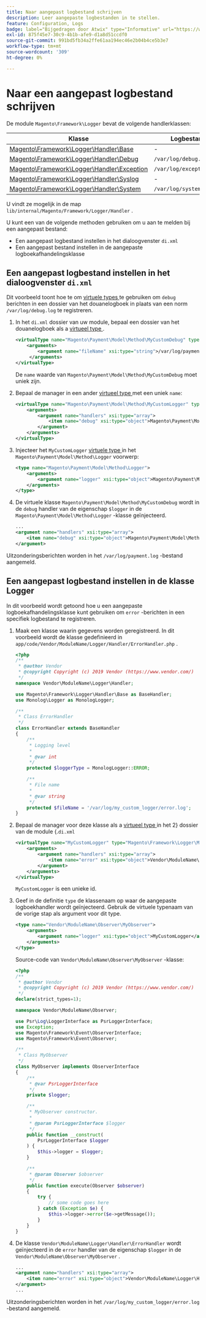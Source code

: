 ```yaml
---
title: Naar aangepast logbestand schrijven
description: Leer aangepaste logbestanden in te stellen.
feature: Configuration, Logs
badge: label="Bijgedragen door Atwix" type="Informative" url="https://www.atwix.com/" tooltip="Atwix"
exl-id: 875f45e7-30c9-4b1b-afe9-d1a8d51ccdf0
source-git-commit: 991bd5fb34a2ffe61aa194ec46e2b04b4ce5b3e7
workflow-type: tm+mt
source-wordcount: '309'
ht-degree: 0%

---
```


# Naar een aangepast logbestand schrijven

De module `Magento\Framework\Logger` bevat de volgende handlerklassen:

| Klasse | Logbestand |
| ----- | -------- |
| [ Magento\Framework\Logger\Handler\Base][base] | - |
| [ Magento\Framework\Logger\Handler\Debug][debug] | `/var/log/debug.log` |
| [ Magento\Framework\Logger\Handler\Exception][exception] | `/var/log/exception.log` |
| [ Magento\Framework\Logger\Handler\Syslog][syslog] | - |
| [ Magento\Framework\Logger\Handler\System][system] | `/var/log/system.log` |

U vindt ze mogelijk in de map `lib/internal/Magento/Framework/Logger/Handler` .

U kunt een van de volgende methoden gebruiken om u aan te melden bij een aangepast bestand:

- Een aangepast logbestand instellen in het dialoogvenster `di.xml`
- Een aangepast bestand instellen in de aangepaste logboekafhandelingsklasse

## Een aangepast logbestand instellen in het dialoogvenster `di.xml`

Dit voorbeeld toont hoe te om [ virtuele types ](https://developer.adobe.com/commerce/php/development/build/dependency-injection-file/#virtual-types) te gebruiken om `debug` berichten in een dossier van het douanelogboek in plaats van een norm `/var/log/debug.log` te registreren.

1. In het `di.xml` dossier van uw module, bepaal een dossier van het douanelogboek als a [ virtueel type ](https://developer.adobe.com/commerce/php/development/build/dependency-injection-file/#virtual-types).

   ```xml
   <virtualType name="Magento\Payment\Model\Method\MyCustomDebug" type="Magento\Framework\Logger\Handler\Base">
       <arguments>
           <argument name="fileName" xsi:type="string">/var/log/payment.log</argument>
        </arguments>
   </virtualType>
   ```

   De `name` waarde van `Magento\Payment\Model\Method\MyCustomDebug` moet uniek zijn.

1. Bepaal de manager in een ander [ virtueel type ](https://developer.adobe.com/commerce/php/development/build/dependency-injection-file/#virtual-types) met een uniek `name`:

   ```xml
   <virtualType name="Magento\Payment\Model\Method\MyCustomLogger" type="Magento\Framework\Logger\Monolog">
       <arguments>
           <argument name="handlers" xsi:type="array">
               <item name="debug" xsi:type="object">Magento\Payment\Model\Method\MyCustomDebug</item>
           </argument>
       </arguments>
   </virtualType>
   ```

1. Injecteer het `MyCustomLogger` [ virtuele type ](https://developer.adobe.com/commerce/php/development/build/dependency-injection-file/#virtual-types) in het `Magento\Payment\Model\Method\Logger` voorwerp:

   ```xml
   <type name="Magento\Payment\Model\Method\Logger">
       <arguments>
           <argument name="logger" xsi:type="object">Magento\Payment\Model\Method\MyCustomLogger</argument>
       </arguments>
   </type>
   ```

1. De virtuele klasse `Magento\Payment\Model\Method\MyCustomDebug` wordt in de `debug` handler van de eigenschap `$logger` in de `Magento\Payment\Model\Method\Logger` -klasse geïnjecteerd.

   ```xml
   ...
   <argument name="handlers" xsi:type="array">
       <item name="debug" xsi:type="object">Magento\Payment\Model\Method\MyCustomDebug</item>
   </argument>
   ```

Uitzonderingsberichten worden in het `/var/log/payment.log` -bestand aangemeld.

## Een aangepast logbestand instellen in de klasse Logger

In dit voorbeeld wordt getoond hoe u een aangepaste logboekafhandelingsklasse kunt gebruiken om `error` -berichten in een specifiek logbestand te registreren.

1. Maak een klasse waarin gegevens worden geregistreerd. In dit voorbeeld wordt de klasse gedefinieerd in `app/code/Vendor/ModuleName/Logger/Handler/ErrorHandler.php` .

   ```php
   <?php
   /**
    * @author Vendor
    * @copyright Copyright (c) 2019 Vendor (https://www.vendor.com/)
    */
   namespace Vendor\ModuleName\Logger\Handler;
   
   use Magento\Framework\Logger\Handler\Base as BaseHandler;
   use Monolog\Logger as MonologLogger;
   
   /**
    * Class ErrorHandler
    */
   class ErrorHandler extends BaseHandler
   {
       /**
        * Logging level
        *
        * @var int
        */
       protected $loggerType = MonologLogger::ERROR;
   
       /**
        * File name
        *
        * @var string
        */
       protected $fileName = '/var/log/my_custom_logger/error.log';
   }
   ```

1. Bepaal de manager voor deze klasse als a [ virtueel type ](https://developer.adobe.com/commerce/php/development/build/dependency-injection-file/#virtual-types) in het 2} dossier van de module {.`di.xml`

   ```xml
   <virtualType name="MyCustomLogger" type="Magento\Framework\Logger\Monolog">
       <arguments>
           <argument name="handlers" xsi:type="array">
               <item name="error" xsi:type="object">Vendor\ModuleName\Logger\Handler\ErrorHandler</item>
           </argument>
       </arguments>
   </virtualType>
   ```

   `MyCustomLogger` is een unieke id.

1. Geef in de definitie `type` de klassenaam op waar de aangepaste logboekhandler wordt geïnjecteerd. Gebruik de virtuele typenaam van de vorige stap als argument voor dit type.

   ```xml
   <type name="Vendor\ModuleName\Observer\MyObserver">
       <arguments>
           <argument name="logger" xsi:type="object">MyCustomLogger</argument>
       </arguments>
   </type>
   ```

   Source-code van `Vendor\ModuleName\Observer\MyObserver` -klasse:

   ```php
   <?php
   /**
    * @author Vendor
    * @copyright Copyright (c) 2019 Vendor (https://www.vendor.com/)
    */
   declare(strict_types=1);
   
   namespace Vendor\ModuleName\Observer;
   
   use Psr\Log\LoggerInterface as PsrLoggerInterface;
   use Exception;
   use Magento\Framework\Event\ObserverInterface;
   use Magento\Framework\Event\Observer;
   
   /**
    * Class MyObserver
    */
   class MyObserver implements ObserverInterface
   {
       /**
        * @var PsrLoggerInterface
        */
       private $logger;
   
       /**
        * MyObserver constructor.
        *
        * @param PsrLoggerInterface $logger
        */
       public function __construct(
           PsrLoggerInterface $logger
       ) {
           $this->logger = $logger;
       }
   
       /**
        * @param Observer $observer
        */
       public function execute(Observer $observer)
       {
           try {
               // some code goes here
           } catch (Exception $e) {
               $this->logger->error($e->getMessage());
           }
       }
   }
   ```

1. De klasse `Vendor\ModuleName\Logger\Handler\ErrorHandler` wordt geïnjecteerd in de `error` handler van de eigenschap `$logger` in de `Vendor\ModuleName\Observer\MyObserver` .

   ```xml
   ...
   <argument name="handlers" xsi:type="array">
       <item name="error" xsi:type="object">Vendor\ModuleName\Logger\Handler\ErrorHandler</item>
   </argument>
   ...
   ```

Uitzonderingsberichten worden in het `/var/log/my_custom_logger/error.log` -bestand aangemeld.

<!-- link definitions -->

[base]: https://github.com/magento/magento2/blob/2.4/lib/internal/Magento/Framework/Logger/Handler/Base.php
[debug]: https://github.com/magento/magento2/blob/2.4/lib/internal/Magento/Framework/Logger/Handler/Debug.php
[exception]: https://github.com/magento/magento2/blob/2.4/lib/internal/Magento/Framework/Logger/Handler/Exception.php
[syslog]: https://github.com/magento/magento2/blob/2.4/lib/internal/Magento/Framework/Logger/Handler/Syslog.php
[system]: https://github.com/magento/magento2/blob/2.4/lib/internal/Magento/Framework/Logger/Handler/System.php
